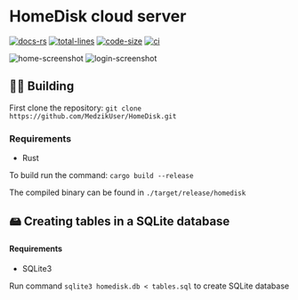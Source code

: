 # HomeDisk cloud server

[docs-rs]: https://img.shields.io/badge/docs.rs-66c2a5?style=for-the-badge&labelColor=555555&logo=docs.rs
[total-lines]: https://img.shields.io/tokei/lines/github/MedzikUser/HomeDisk?style=for-the-badge&logo=github&color=fede00
[code-size]: https://img.shields.io/github/languages/code-size/MedzikUser/HomeDisk?style=for-the-badge&color=c8df52&logo=github
[ci]: https://img.shields.io/github/workflow/status/MedzikUser/HomeDisk/Rust/main?style=for-the-badge

[home-screenshot]: https://cdn.medzik.xyz/fz4QGfS.png
[login-screenshot]: https://cdn.medzik.xyz/vo10bes.png

[![docs-rs]](https://homedisk-doc.vercel.app)
[![total-lines]](https://github.com/MedzikUser/HomeDisk)
[![code-size]](https://github.com/MedzikUser/HomeDisk)
[![ci]](https://github.com/MedzikUser/HomeDisk/actions/workflows/rust.yml)

![home-screenshot]
![login-screenshot]

## 👨‍💻 Building

First clone the repository: `git clone https://github.com/MedzikUser/HomeDisk.git`

### Requirements
- Rust

To build run the command: `cargo build --release`

The compiled binary can be found in `./target/release/homedisk`

## 🖴 Creating tables in a SQLite database

#### Requirements
- SQLite3

Run command `sqlite3 homedisk.db < tables.sql` to create SQLite database
